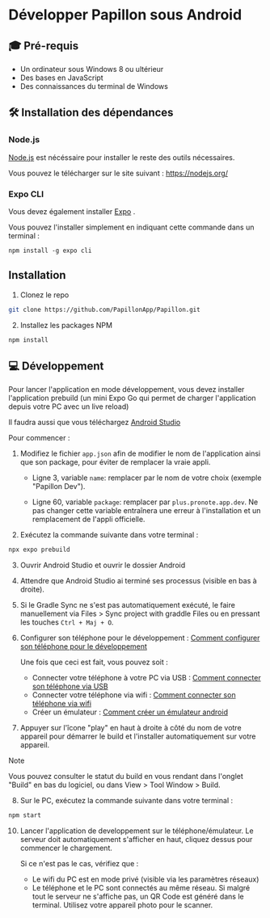 # Développer Papillon sous Android

## 🎓 Pré-requis
- Un ordinateur sous Windows 8 ou ultérieur
- Des bases en JavaScript
- Des connaissances du terminal de Windows

## 🛠️ Installation des dépendances

### Node.js
[Node.js](https://nodejs.org/en) est nécéssaire pour installer le reste des outils nécessaires.

Vous pouvez le télécharger sur le site suivant :
https://nodejs.org/

### Expo CLI
Vous devez également installer [Expo](https://expo.dev/) .

Vous pouvez l'installer simplement en indiquant cette commande dans un terminal :
```
npm install -g expo cli
```

## Installation

1. Clonez le repo

```sh
git clone https://github.com/PapillonApp/Papillon.git
```

2. Installez les packages NPM

```sh
npm install
```

## 💻 Développement

Pour lancer l'application en mode développement, vous devez installer l'application prebuild (un mini Expo Go qui permet de charger l'application depuis votre PC avec un live reload)

Il faudra aussi que vous téléchargez [Android Studio](https://developer.android.com/studio)

Pour commencer :

1. Modifiez le fichier `app.json` afin de modifier le nom de l'application ainsi que son package, pour éviter de remplacer la vraie appli.

    - Ligne 3, variable `name`: remplacer par le nom de votre choix (exemple "Papillon Dev").

    - Ligne 60, variable `package`: remplacer par `plus.pronote.app.dev`. Ne pas changer cette variable entraînera une erreur à l'installation et un remplacement de l'appli officielle.

2. Exécutez la commande suivante dans votre terminal :
```sh
npx expo prebuild
```

3. Ouvrir Android Studio et ouvrir le dossier Android
4. Attendre que Android Studio ai terminé ses processus (visible en bas à droite). 
5. Si le Gradle Sync ne s'est pas automatiquement exécuté, le faire manuellement via Files > Sync project with graddle Files ou en pressant les touches `Ctrl + Maj + O`.
6. Configurer son téléphone pour le développement :  [Comment configurer son téléphone pour le développement](https://developer.android.com/studio/run/device?hl=fr#setting-up)

    Une fois que ceci est fait, vous pouvez soit :
    
    - Connecter votre téléphone à votre PC via USB : [Comment connecter son téléphone via USB](https://developer.android.com/studio/run/device?hl=fr#connect)
    - Connecter votre téléphone via wifi : [Comment connecter son téléphone via wifi](https://developer.android.com/studio/run/device?hl=fr#wireless)
    - Créer un émulateur : [Comment créer un émulateur android](https://developer.android.com/studio/run/emulator?hl=fr#avd)

7. Appuyer sur l'îcone "play" en haut à droite à côté du nom de votre appareil pour démarrer le build et l'installer automatiquement sur votre appareil.

> [!NOTE]
> Vous pouvez consulter le statut du build en vous rendant dans l'onglet "Build" en bas du logiciel, ou dans View > Tool Window > Build.

8. Sur le PC, exécutez la commande suivante dans votre terminal :
```sh
npm start
```
10. Lancer l'application de developpement sur le téléphone/émulateur. Le serveur doit automatiquement s'afficher en haut, cliquez dessus pour commencer le chargement. <br>

    Si ce n'est pas le cas, vérifiez que :
    - Le wifi du PC est en mode privé (visible via les paramètres réseaux)
    - Le téléphone et le PC sont connectés au même réseau. Si malgré tout le serveur ne s'affiche pas, un QR Code est généré dans le terminal. Utilisez votre appareil photo pour le scanner.

